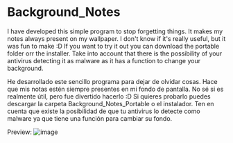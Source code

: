 # Background_Notes
I have developed this simple program to stop forgetting things. It makes my notes always present on my wallpaper. I don't know if it's really useful, but it was fun to make :D
If you want to try it out you can download the portable folder orr the installer. Take into account that there is the possibility of your antivirus detecting it as malware
as it has a function to change your background.

He desarrollado este sencillo programa para dejar de olvidar cosas. Hace que mis notas estén siempre presentes en mi fondo de pantalla. No sé si es realmente útil, pero fue divertido hacerlo :D
Si quieres probarlo puedes descargar la carpeta Background_Notes_Portable o el instalador. Ten en cuenta que existe la posibilidad de que tu antivirus lo detecte como malware
ya que tiene una función para cambiar su fondo.

Preview:
![image](https://github.com/salvaKaraka/Background_Notes/assets/100873582/1a9a2e6d-d721-429d-84af-596a46fb6880)
